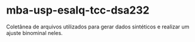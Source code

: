 # mba-usp-esalq-tcc-dsa232
Coletânea de arquivos utilizados para gerar dados sintéticos e realizar um ajuste binominal neles.
